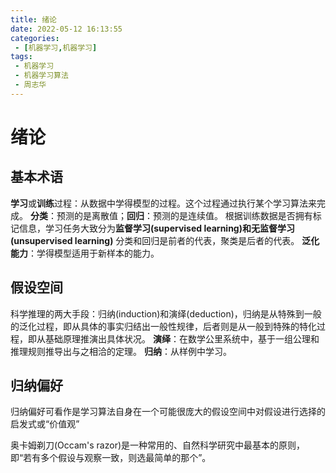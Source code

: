 ```yaml
---
title: 绪论
date: 2022-05-12 16:13:55
categories:
 - [机器学习,机器学习]
tags: 
 - 机器学习
 - 机器学习算法
 - 周志华
---
```


# 绪论

## 基本术语

**学习**或**训练**过程：从数据中学得模型的过程。这个过程通过执行某个学习算法来完成。
**分类**：预测的是离散值；**回归**：预测的是连续值。
根据训练数据是否拥有标记信息，学习任务大致分为**监督学习(supervised learning)**和**无监督学习(unsupervised learning)**
分类和回归是前者的代表，聚类是后者的代表。
**泛化能力**：学得模型适用于新样本的能力。

## 假设空间

科学推理的两大手段：归纳(induction)和演绎(deduction)，归纳是从特殊到一般的泛化过程，即从具体的事实归结出一般性规律，后者则是从一般到特殊的特化过程，即从基础原理推演出具体状况。
**演绎**：在数学公里系统中，基于一组公理和推理规则推导出与之相洽的定理。
**归纳**：从样例中学习。

## 归纳偏好

归纳偏好可看作是学习算法自身在一个可能很庞大的假设空间中对假设进行选择的启发式或“价值观”

奥卡姆剃刀(Occam's razor)是一种常用的、自然科学研究中最基本的原则，即“若有多个假设与观察一致，则选最简单的那个”。